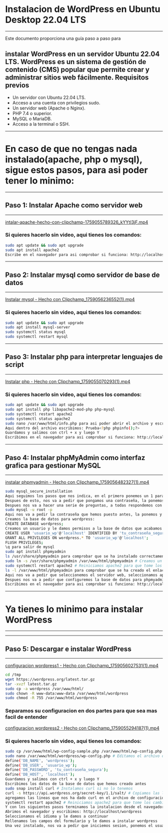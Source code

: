 
# Instalacion de WordPress en Ubuntu Desktop 22.04 LTS

-------------------
Este documento proporciona una guía paso a paso para

instalar WordPress en un servidor Ubuntu 22.04 LTS. WordPress es un sistema de gestión de contenido (CMS) popular que permite crear y administrar sitios web fácilmente.
Requisitos previos
-------------------

- Un servidor con Ubuntu 22.04 LTS.
- Acceso a una cuenta con privilegios sudo.
- Un servidor web (Apache o Nginx).
- PHP 7.4 o superior.
- MySQL o MariaDB.
- Acceso a la terminal o SSH.

----------------------------
# En caso de que no tengas nada instalado(apache, php o mysql), sigue estos pasos, para asi poder tener lo minimo:
-----------------------------
## Paso 1: Instalar Apache como servidor web
-----------------------------

[intalar-apache-hecho-con-clipchamp-1759055789326_kYYtI3jF.mp4](videos/intalar-apache-hecho-con-clipchamp-1759055789326_kYYtI3jF.mp4)

### Si quieres hacerlo sin video, aqui tienes los comandos:

```bash
sudo apt update && sudo apt upgrade 
sudo apt install apache2
Escribe en el navegador para asi comprobar si funciona: http://localhost
```

-----------------------------
## Paso 2: Instalar mysql como servidor de base de datos
-----------------------------

[Instalar mysql - Hecho con Clipchamp_1759056236552(1).mp4](Videos/Instalar%20mysql%20-%20Hecho%20con%20Clipchamp_1759056236552%281%29.mp4)

### Si quieres hacerlo sin video, aqui tienes los comandos:

```bash
sudo apt update && sudo apt upgrade 
sudo apt install mysql-server
sudo systemctl status mysql
sudo systemctl restart mysql
```
-----------------------------
## Paso 3: Instalar php para interpretar lenguajes de script
-----------------------------

[Instalar php - Hecho con Clipchamp_1759055070293(1).mp4](Videos/Instalar%20php%20-%20Hecho%20con%20Clipchamp_1759055070293%281%29.mp4)

### Si quieres hacerlo sin video, aqui tienes los comandos:

```bash
sudo apt update && sudo apt upgrade 
sudo apt install php libapache2-mod-php php-mysql
sudo systemctl restart apache2
sudo systemctl status apache2
sudo nano /var/www/html/info.php para asi poder abrir el archivo y escribir 
Aqui dentro del archivo escribimos: Prueba<?php phpinfo();?> 
Guardamos y salimos con ctrl + x y luego Y
Escribimos en el navegador para asi comprobar si funciona: http://localhost/info.php
```

-----------------------------
## Paso 4: Instalar phpMyAdmin como interfaz grafica para gestionar MySQL
-----------------------------

[instalar phpmyadmin - Hecho con Clipchamp_1759056482327(1).mp4](Videos/instalar%20phpmyadmin%20-%20Hecho%20con%20Clipchamp_1759056482327%281%29.mp4)

```bash
sudo mysql_secure_installation
Aqui seguimos los pasos que nos indica, en el primero ponemos un 1 para establecer una contraseña de root
Despues de esto, nos va a pedir que pongamos una contraseña, la ponemos y la confirmamos
Despues nos va a hacer una serie de preguntas, a todas respondemos con algo random para skippearlas
sudo mysql -u root -p
Aqui nos va a pedir la contraseña que hemos puesto antes, la ponemos y entramos
Creamos la base de datos para wordpress:
CREATE DATABASE wordpress;
Creamos un usuario y le damos permisos a la base de datos que acabamos de crear:
CREATE USER 'usuario_wp'@'localhost' IDENTIFIED BY 'tu_contraseña_segura';
GRANT ALL PRIVILEGES ON wordpress.* TO 'usuario_wp'@'localhost';
FLUSH PRIVILEGES;
\q para salir de mysql
sudo apt install phpmyadmin
ls /usr/share/phpmyadmin para comprobar que se ha instalado correctamente
sudo ln -s /usr/share/phpmyadmin /var/www/html/phpmyadmin # Creamos un enlace simbolico para asi poder acceder desde el navegador
sudo systemctl restart apache2 # Reiniciamos apache2 para que tome los cambios
ls -l /var/www/html/phpmyadmin para comprobar que se ha creado el enlace simbolico
Aqui nos va a pedir que seleccionemos el servidor web, seleccionamos apache2 
Despues nos va a pedir que configuremos la base de datos para phpmyadmin, seleccionamos que no para asi editar luego
Escribimos en el navegador para asi comprobar si funciona: http://localhost/phpmyadmin
```
-----------------------------
# Ya tienes lo minimo para instalar WordPress
-----------------------------

-----------------------------
## Paso 5: Descargar e instalar WordPress
-----------------------------

[configuracion wordpress1 - Hecho con Clipchamp_1759056027531(1).mp4](Videos/configuracion%20wordpress1%20-%20Hecho%20con%20Clipchamp_1759056027531%281%29.mp4)

```bash
cd /tmp
wget https://wordpress.org/latest.tar.gz
tar -xvzf latest.tar.gz
sudo cp -a wordpress /var/www/html/
sudo chown -R www-data:www-data /var/www/html/wordpress
sudo chmod -R 755 /var/www/html/wordpress
```

### Separamos su configuracion en dos partes para que sea mas facil de entender

[configuracion wordpress2 - Hecho con Clipchamp_1759055294187(1).mp4](Videos/configuracion%20wordpress2%20-%20Hecho%20con%20Clipchamp_1759055294187%281%29.mp4)

### Si quieres hacerlo sin video, aqui tienes los comandos:

```bash
sudo cp /var/www/html/wp-config-sample.php /var/www/html/wp-config.php
sudo nano /var/www/html/wordpress/wp-config.php # Editamos el archivo de configuracion
define('DB_NAME', 'wordpress');
define('DB_USER', 'usuario_wp');
define('DB_PASSWORD', 'tu_contraseña_segura');
define('DB_HOST', 'localhost');
Guardamos y salimos con ctrl + x y luego Y
Escribimos los datos de la base de datos que hemos creado antes
sudo snap install curl # Instalamos curl si no lo tenemos
curl -s https://api.wordpress.org/secret-key/1.1/salt/ # Copiamos las lineas que nos da y las pegamos en el archivo de configuracion, reemplazando las que ya hay
agregamos las lineas que nos ha dado curl en el archivo de configuracion
systemctl restart apache2 # Reiniciamos apache2 para que tome los cambios
Y con los siguientes pasos terminamos la instalacion desde el navegador
Abrimos el navegador y escribimos: http://localhost/wordpress
Seleccionamos el idioma y le damos a continuar
Rellenamos los campos del formulario y le damos a instalar wordpress
Una vez instalado, nos va a pedir que iniciemos sesion, ponemos el usuario y la contraseña que hemos puesto antes
```